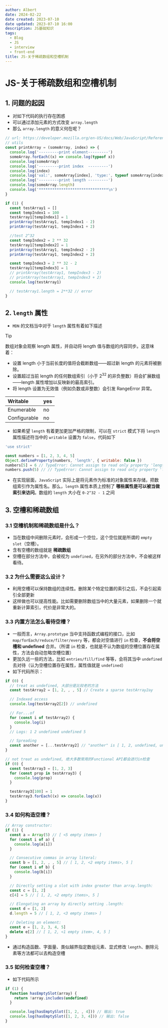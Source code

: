 ```yaml
---
author: Albert
date: 2024-02-22
date created: 2023-07-10
date updated: 2023-07-10 16:00
description: JS基础知识
tags:
  - Blog
  - JS
  - interview
  - front-end
title: JS-关于稀疏数组和空槽机制
---
```


# JS-关于稀疏数组和空槽机制

## 1. 问题的起因

- 对如下代码的执行存在困惑
- 可以通过添加元素的方式改变 `array.length`
- 那么 `array.length` 的意义何在呢？

```js
// url: https://developer.mozilla.org/en-US/docs/Web/JavaScript/Reference/Global_Objects/Array/length
// utils
const printArray = (someArray, index) => {
  console.log('---------print element---------')
  someArray.forEach((x) => console.log(typeof x))
  console.log(someArray)
  console.log('---------print index  ---------')
  console.log(index)
  console.log('val:', someArray[index], 'type:', typeof someArray[index])
  console.log('---------print length ---------')
  console.log(someArray.length)
  console.log('*******************************\n')
}

if (1) {
  const testArray1 = []
  const tempIndex1 = 100
  testArray1[tempIndex1] = 1
  printArray(testArray1, tempIndex1 - 2)
  printArray(testArray1, tempIndex1 + 2)

  //test 2^32
  const tempIndex2 = 2 ** 32
  testArray1[tempIndex2] = 1
  printArray(testArray1, tempIndex2 - 2)
  printArray(testArray1, tempIndex2 + 2)

  const tempIndex3 = 2 ** 32 - 2
  testArray1[tempIndex3] = 1
  // printArray(testArray1, tempIndex3 - 2)
  // printArray(testArray1, tempIndex3 + 2)
  console.log(testArray1)

  // testArray1.length = 2**32 // error
}
```

## 2. `length` 属性

- `MDN` 的文档当中对于 `length` 属性有着如下描述

> [!tip]
> 数组对象会观察 length 属性，并自动将 length 值与数组的内容同步。这意味着：
>
> - 设置 length 小于当前长度的值将会截断数组——超过新 length 的元素将被删除。
> - 设置超过当前 length 的任何数组索引（小于 $2^{32}$ 的非负整数）将会扩展数组——length 属性增加以反映新的最高索引。
> - 将 length 设置为无效值（例如负数或非整数）会引发 RangeError 异常。

| Writable     | yes |
| :----------- | :-- |
| Enumerable   | no  |
| Configurable | no  |

- 如果希望 `length` 有着更加更加严格的限制，可以在 `strict` 模式下将 `length` 属性描述符当中的 `writable` 设置为 `false`，代码如下

```js
'use strict'

const numbers = [1, 2, 3, 4, 5]
Object.defineProperty(numbers, 'length', { writable: false })
numbers[5] = 6 // TypeError: Cannot assign to read only property 'length' of object '[object Array]'
numbers.push(5) // // TypeError: Cannot assign to read only property 'length' of object '[object Array]'
```

- 在实现层面，`JavaScript` 实际上是将元素作为标准的对象属性来存储，把数组索引作为属性名。那么，`length` 属性本质上控制了 **哪些属性是可以被当做索引来访问**。数组的 `length` 大小在 `0-2^32 - 1` 之间

## 3. 空槽和稀疏数组

### 3.1 空槽机制和稀疏数组是什么？

- 当在数组中间删除元素时，会形成一个空位，这个空位就是所谓的 `empty slot`（空槽）。
- 含有空槽的数组就是 **稀疏数组**
- 空槽在部分方法中，会被视为 `undefined`，在另外的部分方法中，不会被这样看待。

### 3.2 为什么需要这么设计？

- 利用空槽可以保持数组的连续性。删除某个特定位置的索引之后，不会引起索引全部更新
- 这样做也可以提高性能。比如需要删除数组当中的大量元素，如果删除一个就重新计算索引，代价是非常大的。

### 3.3 内置方法怎么看待空槽？

- 一般而言，`Array.prototype` 当中支持函数式编程的接口，比如 `map/forEach/reduce/filter/every` 等，都会对空值进行 `in` 检查，**不会将空槽和 undefined** 合并。（所谓 `in` 检查，也就是不认为数组的空槽位置存在属性，方法会自动忽略空槽位置）
- 更加久远一些的方法，比如 `entries/fill/find` 等等，会将其当中 `undefined` 去对待（认为空槽位置存在属性，属性值就是 `undefined`）
- 如下代码所示：

```js
if (0) {
  // treat as undefined, 大部分是比较老的方法
  const testArray2 = [1, 2, , , 5] // Create a sparse testArray2ay

  // Indexed access
  console.log(testArray2[2]) // undefined

  // For...of
  for (const i of testArray2) {
    console.log(i)
  }
  // Logs: 1 2 undefined undefined 5

  // Spreading
  const another = [...testArray2] // "another" is [ 1, 2, undefined, undefined, 5 ]
}

// not treat as undefined, 绝大多数常用的Functional API都会进行in检查
if (0) {
  const testArray3 = [1, 2, 3]
  for (const prop in testArray3) {
    console.log(prop)
  }

  testArray3[100] = 1
  testArray3.forEach((x) => console.log(x))
}
```

### 3.4 如何构造空槽？

```js
// Array constructor:
if (1) {
  const a = Array(5) // [ <5 empty items> ]
  for (const i of a) {
    console.log(a[i])
  }

  // Consecutive commas in array literal:
  const b = [1, 2, , , 5] // [ 1, 2, <2 empty items>, 5 ]
  for (const i of b) {
    console.log(b[i])
  }

  // Directly setting a slot with index greater than array.length:
  const c = [1, 2]
  c[4] = 5 // [ 1, 2, <2 empty items>, 5 ]

  // Elongating an array by directly setting .length:
  const d = [1, 2]
  d.length = 5 // [ 1, 2, <3 empty items> ]

  // Deleting an element:
  const e = [1, 2, 3, 4, 5]
  delete e[2] // [ 1, 2, <1 empty item>, 4, 5 ]
}
```

- 通过构造函数、字面量、类似越界指定数组元素、显式修改 `length`、删除元素等方法都可以去构造空槽

### 3.5 如何检查空槽？

- 如下代码所示

```js
if (1) {
  function hasEmptySlot(array) {
    return !array.includes(undefined)
  }

  console.log(hasEmptySlot([1, 2, , 4])) // 输出: true
  console.log(hasEmptySlot([1, 2, 3, 4])) // 输出: false
}
```
